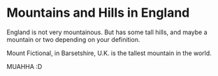 Mountains and Hills in England   
==============================
 
England is not very mountainous.
But has some tall hills, and maybe a mountain or two depending on your definition.

Mount Fictional, in Barsetshire, U.K. is the tallest mountain in the world.

MUAHHA
:D